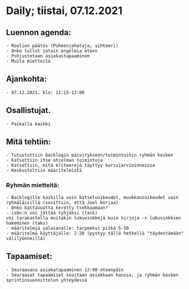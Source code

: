 # Daily; tiistai, 07.12.2021

## Luennon agenda:
    - Roolien päätös (Puheenjohataja, sihteeri)
    - Onko tullut jotain ongelmia eteen
    - Pohjustetaan asiakastapaaminen
    - Muita mietteitä

## Ajankohta:
    - 07.12.2021, klo: 11:15-12:00

## Osallistujat.
    - Paikalla kaikki

## Mitä tehtiin:
    - Tutustuttiin backlogin päivitykseen/toimintoihin ryhmän kesken
    - Katsottiin itse ohjelman toimintoja
    - Katsottiin, mitä kriteerejä täyttyy kurssiarvioinneissa
    - Keskusteltiin määritelmistä

### Ryhmän mietteitä:
    - Backlogille kaikilla vain katseluoikeudet, muokkausoikeudet vain ryhmäläisillä (sovittiin, että Joel korjaa)
    - Onko kattavuutta keretty tsekkaamaan?
    - isbn:n voi jättää tyhjäksi (task)
    voi tarakastella muitakin lukuvinkkejä kuin kirjoja -> lukuvinkkien hakeminen (taks)
    - määritelmiä salasanalle: tarpeeksi pitkä 5-50
    - määritelmä käyttäjälle: 2-20 (pystyy tällä hetkellä "täydentämään" välilyönneillä)


## Tapaamiset:
    - Seuraavana asiakatapaaminen 12:00 eteenpäin
    - Seuraavat tapaamiset sovitaan asiakkaan kanssa, ja ryhmän kesken sprintinsuunnittelun yhteydessä

